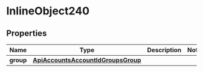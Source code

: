

# InlineObject240

## Properties

Name | Type | Description | Notes
------------ | ------------- | ------------- | -------------
**group** | [**ApiAccountsAccountIdGroupsGroup**](ApiAccountsAccountIdGroupsGroup.md) |  | 



